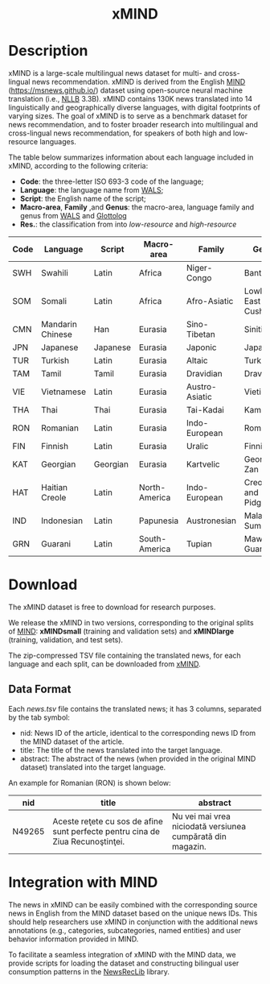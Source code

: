 <div align="center">

# xMIND

</div>

# Description

xMIND is a large-scale multilingual news dataset for multi- and cross-lingual news recommendation. xMIND is derived from the English [MIND](https://msnews.github.io/assets/doc/ACL2020_MIND.pdf) (https://msnews.github.io/) dataset using open-source neural machine translation (i.e., [NLLB](https://arxiv.org/pdf/2207.04672.pdf) 3.3B). xMIND contains 130K news translated into 14 linguistically and geographically diverse languages, with digital footprints of varying sizes. The goal of xMIND is to serve as a benchmark dataset for news recommendation, and to foster broader research into multilingual and cross-lingual news recommendation, for speakers of both high and low-resource languages.

The table below summarizes information about each language included in xMIND, according to the following criteria:
- **Code**: the three-letter ISO 693-3 code of the language;
- **Language**: the language name from [WALS](https://wals.info/languoid);
- **Script**: the English name of the script;
- **Macro-area**, **Family** ,and **Genus**: the macro-area, language family and genus from [WALS](https://wals.info/languoid) and [Glottolog](https://glottolog.org/)
- **Res.**: the classification from [](https://arxiv.org/pdf/2207.04672.pdf) into _low-resource_ and _high-resource_

| **Code** 	| **Language**     	| **Script** 	| **Macro-area** 	| **Family**     	| **Genus**             	| **Res.** 	|
|----------	|------------------	|------------	|----------------	|----------------	|-----------------------	|----------	|
| SWH      	| Swahili          	| Latin      	| Africa         	| Niger-Congo    	| Bantu                 	| high     	|
| SOM      	| Somali           	| Latin      	| Africa         	| Afro-Asiatic   	| Lowland East Cushitic 	| low      	|
| CMN      	| Mandarin Chinese 	| Han        	| Eurasia        	| Sino-Tibetan   	| Sinitic               	| high     	|
| JPN      	| Japanese         	| Japanese   	| Eurasia        	| Japonic        	| Japanesic             	| high     	|
| TUR      	| Turkish          	| Latin      	| Eurasia        	| Altaic         	| Turkic                	| high     	|
| TAM      	| Tamil            	| Tamil      	| Eurasia        	| Dravidian      	| Dravidian             	| low      	|
| VIE      	| Vietnamese       	| Latin      	| Eurasia        	| Austro-Asiatic 	| Vietic                	| high     	|
| THA      	| Thai             	| Thai       	| Eurasia        	| Tai-Kadai      	| Kam-Tai               	| high     	|
| RON      	| Romanian         	| Latin      	| Eurasia        	| Indo-European  	| Romance               	| high     	|
| FIN      	| Finnish          	| Latin      	| Eurasia        	| Uralic         	| Finnic                	| high     	|
| KAT      	| Georgian         	| Georgian   	| Eurasia        	| Kartvelic      	| Georgian-Zan          	| low      	|
| HAT      	| Haitian Creole   	| Latin      	| North-America  	| Indo-European  	| Creoles and Pidgins   	| low      	|
| IND      	| Indonesian       	| Latin      	| Papunesia      	| Austronesian   	| Malayo-Sumbawan       	| high     	|
| GRN      	| Guarani          	| Latin      	| South-America  	| Tupian         	| Maweti-Guarani        	| low      	|

# Download
The xMIND dataset is free to download for research purposes. 

We release the xMIND in two versions, corresponding to the original splits of [MIND]((https://msnews.github.io/)): **xMINDsmall** (training and validation sets) and **xMINDlarge** (training, validation, and test sets). 

The zip-compressed TSV file containing the translated news, for each language and each split, can be downloaded from [xMIND](xMIND/).

## Data Format
Each _news.tsv_ file contains the translated news; it has 3 columns, separated by the tab symbol:
- nid: News ID of the article, identical to the corresponding news ID from the MIND dataset of the article.
- title: The title of the news translated into the target language.
- abstract: The abstract of the news (when provided in the original MIND dataset) translated into the target language.  

An example for Romanian (RON) is shown below:

| **nid** 	| **title**                                                                      	| **abstract**                                               	|
|---------	|--------------------------------------------------------------------------------	|------------------------------------------------------------	|
| N49265  	| Aceste reţete cu sos de afine sunt perfecte pentru cina de Ziua Recunoştinţei. 	| Nu vei mai vrea niciodată versiunea cumpărată din magazin. 	|


# Integration with MIND
The news in xMIND can be easily combined with the corresponding source news in English from the MIND dataset based on the unique news IDs. This should help researchers use xMIND in conjunction with the additional news annotations (e.g., categories, subcategories, named entities) and user behavior information provided in MIND.

To facilitate a seamless integration of xMIND with the MIND data, we provide scripts for loading the dataset and constructing bilingual user consumption patterns in the [NewsRecLib](https://github.com/andreeaiana/newsreclib/tree/main) library.

